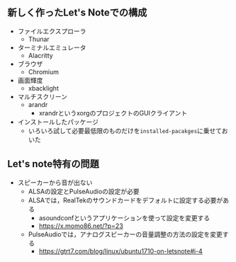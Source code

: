 ## 新しく作ったLet's Noteでの構成

- ファイルエクスプローラ
  - Thunar
- ターミナルエミュレータ
  - Alacritty
- ブラウザ
  - Chromium
- 画面輝度
  - xbacklight
- マルチスクリーン
  - arandr
    - xrandrというxorgのプロジェクトのGUIクライアント
- インストールしたパッケージ
  - いろいろ試して必要最低限のものだけを`installed-pacakges`に乗せておいた

## Let's note特有の問題
- スピーカーから音が出ない
  - ALSAの設定とPulseAudioの設定が必要
  - ALSAでは，RealTekのサウンドカードをデフォルトに設定する必要がある
    - asoundconfというアプリケーションを使って設定を変更する
    - https://x.momo86.net/?p=23
  - PulseAudioでは，アナログスピーカーの音量調整の方法の設定を変更する
    - https://gtrt7.com/blog/linux/ubuntu1710-on-letsnote#i-4
